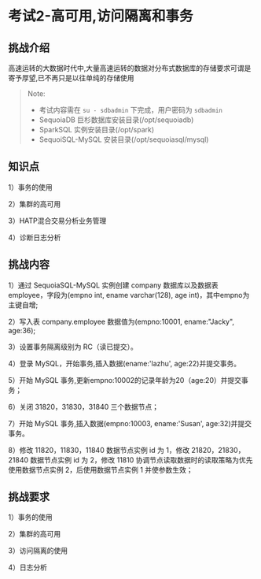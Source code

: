 # 考试2-高可用,访问隔离和事务

## 挑战介绍

高速运转的大数据时代中,大量高速运转的数据对分布式数据库的存储要求可谓是寄予厚望,已不再只是以往单纯的存储使用

> Note:
> - 考试内容需在 `su - sdbadmin` 下完成，用户密码为 `sdbadmin`
> - SequoiaDB 巨杉数据库安装目录(/opt/sequoiadb)
> - SparkSQL 实例安装目录(/opt/spark)
> - SequoiSQL-MySQL 安装目录(/opt/sequoiasql/mysql)


## 知识点

1）事务的使用

2）集群的高可用

3）HATP混合交易分析业务管理

4）诊断日志分析

## 挑战内容

1）通过 SequoiaSQL-MySQL 实例创建 company 数据库以及数据表 employee，字段为(empno int, ename varchar(128), age int)，其中empno为主键自增;

2）写入表 company.employee 数据值为(empno:10001, ename:"Jacky", age:36);

3）设置事务隔离级别为 RC（读已提交）。

4）登录 MySQL，开始事务,插入数据(ename:'lazhu', age:22)并提交事务。

5）开始 MySQL 事务,更新empno:10002的记录年龄为20（age:20）并提交事务；

6）关闭 31820，31830，31840 三个数据节点；

7）开始 MySQL 事务,插入数据(empno:10003, ename:'Susan', age:32)并提交事务。

8）修改 11820，11830，11840 数据节点实例 id 为 1，修改 21820，21830，21840 数据节点实例 id 为 2，修改 11810 协调节点读取数据时的读取策略为优先使用数据节点实例 2，后使用数据节点实例 1 并使参数生效；



## 挑战要求

1）事务的使用

2）集群的高可用

3）访问隔离的使用

4）日志分析

<!--

## 示例代码

```shell
/opt/sequoiasql/mysql/bin/mysql -h 127.0.0.1 -uroot 
```

1）创建数据库以及表信息；

```sql
CREATE DATABASE company;
USE company;
CREATE TABLE employee (
    empno INT AUTO_INCREMENT PRIMARY KEY,
    ename VARCHAR(128),
    age INT
) ;
```

2）写入表 company.employee 数据值为(empno:10001, ename:"Jacky", age:36):

```sql
INSERT INTO company.employee (empno, ename, age) VALUES (10001, "Jacky", 36) ;
\q
```

3）设置事务隔离级别为 RC（读已提交）；

```shell
sdb 'var db=new Sdb("localhost", 11810) ;'
sdb 'db.updateConf ( { transisolation : 1 } , { Global : true } ) ;'
sdb 'db.snapshot(SDB_SNAP_CONFIGS, {}, { NodeName : "" , transactionon : "", transisolation: "" } ) ;'
```

4）登录 MySQL，开始事务,插入数据(ename,:'lazhu', age:22)并提交事务;

登录 MySQL:

```shell
/opt/sequoiasql/mysql/bin/mysql -h 127.0.0.1 -uroot 
```
开始事务，执行写入操作：

```sql
BEGIN ;
INSERT INTO company.employee ( ename, age) VALUES ( "lazhu", 22) ;
COMMIT ;
```

5）开始 MySQL 事务,更新 empno:10002 的记录年龄为 20（age:20）并提交事务；

```sql
BEGIN ;
UPDATE company.employee SET age = 20 WHERE empno = 10002 ;
COMMIT ;
\q
```

6）关闭 21820，21830，21840 三个数据节点；

```shell
sdbstop -p 21820,21830,21840
```

7）开始 MySQL 事务,插入数据(ename:'Susan', age:32)并提交事务；

登录 MySQL:

```shell
/opt/sequoiasql/mysql/bin/mysql -h 127.0.0.1 -uroot 
```
开始事务，执行写入操作：

```sql
BEGIN ;
INSERT INTO company.employee ( ename, age) VALUES ( "Susan", 32) ;
COMMIT ;
```

8）恢复故障节点。

```shell
sdbstart -p 21820,21830,21840
```

9）修改 11820，11830，11840 数据节点实例 id 为 1，修改 21820，21830，21840 数据节点实例 id 为 2，修改 11810 协调节点读取数据时的读取策略为优先使用数据节点实例 2，后使用数据节点实例 1 并使参数生效；

设置参数：

```shell
sdb 'var db=new Sdb("localhost", 11810) ;'
sdb 'db.updateConf ( { instanceid : 1 } ,{svcname : {"$in":["11820", "11830", "11840"]}} ) ;'
sdb 'db.updateConf ( { instanceid : 2 } ,{svcname : {"$in":["21820", "21830", "21840"]}} ) ;'
sdb 'db.updateConf ( { preferedinstance : "2,1" , preferedinstancemode : "ordered" , preferedstrict : true} ,{ GroupName : "SYSCoord" , svcname : "11810" } ) ;'
```

启停数据节点：

```shell
sdbstop -p 11820,11830,11840,21820,21830,21840

sdbstart -p 11820,11830,11840,21820,21830,21840
```

查看数据节点参数修改状态：

```shell
sdb 'var db=new Sdb("localhost", 11810) ;'
sdb 'db.snapshot ( SDB_SNAP_CONFIGS , {Role : "data" } , { NodeName : "" , instanceid : ""} ) ;'
```

查看协调节点参数修改状态：

```shell
sdb 'db.snapshot ( SDB_SNAP_CONFIGS , {Role : "coord" } , { NodeName : "" , preferedinstance : ""} ) ;'
```

-->
